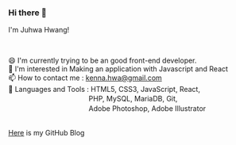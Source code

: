 
### Hi there 👋
I'm Juhwa Hwang!

<br />

😄   I'm currently trying to be an good front-end developer.  
💚   I'm interested in Making an application with Javascript and React  
📫   How to contact me : kenna.hwa@gmail.com  
💪   Languages and Tools : HTML5, CSS3, JavaScript, React,  
　　　　　　　　　 　　  PHP, MySQL, MariaDB, Git,  
　　　　　　　　 　　　   Adobe Photoshop, Adobe Illustrator   
 <br />
 
<a href="https://kenna-hwa.github.io/">Here</a> is my GitHub Blog 
 <br />
 



